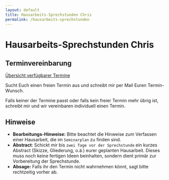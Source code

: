 ```yaml
---
layout: default
title: Hausarbeits-Sprechstunden Chris
permalink: /hausarbeits-sprechstunden
---
```

<!-- LTeX: enabled=false -->
# Hausarbeits-Sprechstunden Chris

## Terminvereinbarung
[Übersicht verfügbarer Termine](https://calendar.google.com/calendar/embed?src=4khklkfritt0g1inbnfp4hd67s%40group.calendar.google.com&ctz=Europe%2FBerlin&mode=agenda&showTabs=0&showCalendars=0&showPrint=0&showTitle=0&showDate=0&showNav=0)

Sucht Euch einen freien Termin aus und schreibt mir per Mail Euren
Termin-Wunsch.

Falls keiner der Termine passt oder falls kein freier Termin mehr übrig ist,
schreibt mir und wir vereinbaren individuell einen Termin.

## Hinweise
- **Bearbeitungs-Hinweise:** Bitte beachtet die Hinweise zum Verfassen einer
  Hausarbeit, die im `Seminarplan` zu finden sind.
- **Abstract**: Schickt mir bis `zwei Tage vor der Sprechstunde` ein kurzes
  Abstract (Skizze, Gliederung, o.ä.) eurer geplanten Hausarbeit. Dieses muss
  noch keine fertigen Ideen beinhalten, sondern dient primär zur Vorbereitung
  der Sprechstunde.
- **Absage:** Falls ihr den Termin nicht wahrnehmen könnt, sagt bitte
  rechtzeitig vorher ab.
